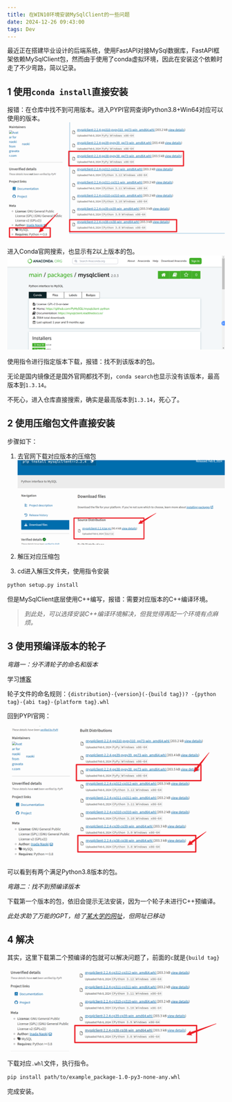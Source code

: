 ```yaml
---
title: 在WIN10环境安装MySqlClient的一些问题
date: 2024-12-26 09:43:00
tags: Dev
---
```


最近正在搭建毕业设计的后端系统，使用FastAPI对接MySql数据库，FastAPI框架依赖MySqlClient包，然而由于使用了conda虚拟环境，因此在安装这个依赖时走了不少弯路，简以记录。

## 1 使用`conda install`直接安装

报错：在仓库中找不到可用版本。进入PYPI官网查询Python3.8+Win64对应可以使用的版本。
![Pypi](/img/img_in_posts/InstallMySqlClientInWin10/1.png)

进入Conda官网搜索，也显示有2以上版本的包。
![Conda](/img/img_in_posts/InstallMySqlClientInWin10/2.png)

使用指令进行指定版本下载，报错：找不到该版本的包。

无论是国内镜像还是国外官网都找不到，`conda search`也显示没有该版本，最高版本到`1.3.14`。

不死心，进入仓库直接搜索，确实是最高版本到`1.3.14`，死心了。

## 2 使用压缩包文件直接安装

步骤如下：

1. 去官网下载对应版本的压缩包
![zip](/img/img_in_posts/InstallMySqlClientInWin10/3.png)

2. 解压对应压缩包

3. cd进入解压文件夹，使用指令安装

```bash
python setup.py install
```

但是MySqlClient底层使用C++编写，报错：需要对应版本的C++编译环境。

> *到此处，可以选择安装C++编译环境解决，但我觉得再配一个环境有点麻烦。*

## 3 使用预编译版本的轮子

*弯路一：分不清轮子的命名和版本*

学习[博客](https://blog.csdn.net/weixin_49114503/article/details/139326651)

轮子文件的命名规则：`{distribution}-{version}(-{build tag})? -{python tag}-{abi tag}-{platform tag}.whl`

回到PYPI官网：

![PYPI-MySqlClient-1](/img/img_in_posts/InstallMySqlClientInWin10/4.png)

可以看到有两个满足Python3.8版本的包。

*弯路二：找不到预编译版本*

下载第一个版本的包，依旧会提示无法安装，因为一个轮子未进行C++预编译。

*此处求助了万能的GPT，给了[某大学的网址](https://www.lfd.uci.edu/~gohlke/pythonlibs/)，但网址已移动*

## 4 解决

其实，这里下载第二个预编译的包就可以解决问题了，前面的`c`就是`{build tag}`

![PYPI-MySqlClient-2](/img/img_in_posts/InstallMySqlClientInWin10/5.png)

下载对应`.whl`文件，执行指令。

```bash
pip install path/to/example_package-1.0-py3-none-any.whl
```

完成安装。